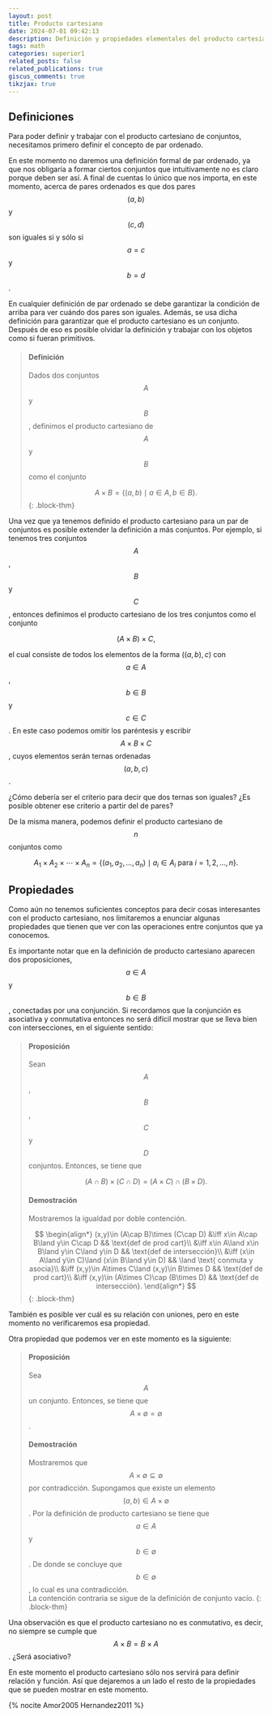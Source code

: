 ```yaml
---
layout: post
title: Producto cartesiano
date: 2024-07-01 09:42:13
description: Definición y propiedades elementales del producto cartesiano
tags: math
categories: superior1
related_posts: false
related_publications: true
giscus_comments: true
tikzjax: true
---
```


## Definiciones
Para poder definir y trabajar con el producto cartesiano de conjuntos,
necesitamos primero definir el concepto de par ordenado.

En este momento no daremos una definición formal de par ordenado, ya que nos
obligaría a formar ciertos conjuntos que intuitivamente no es claro porque deben
ser así. A final de cuentas lo único que nos importa, en este momento, acerca de
pares ordenados es que dos pares $$(a,b)$$ y $$(c,d)$$ son iguales si y sólo si
$$a=c$$ y $$b=d$$.

En cualquier definición de par ordenado se debe garantizar la condición de
arriba para ver cuándo dos pares son iguales. Además, se usa dicha definición
para garantizar que el producto cartesiano es un conjunto. Después de eso es
posible olvidar la definición y trabajar con los objetos como si fueran
primitivos.

> #### Definición
>
> Dados dos conjuntos $$A$$ y $$B$$, definimos el producto cartesiano de $$A$$ y
> $$B$$ como el conjunto
>
> $$A\times B = \{(a,b)\mid a\in A, b\in B\}.$$
{: .block-thm}

Una vez que ya tenemos definido el producto cartesiano para un par de conjuntos
es posible extender la definición a más conjuntos. Por ejemplo, si tenemos tres
conjuntos $$A$$, $$B$$ y $$C$$, entonces definimos el producto cartesiano de los
tres conjuntos como el conjunto

$$
(A\times B) \times C,
$$

el cual consiste de todos los elementos de la forma $((a,b),c)$ con $$a\in A$$,
$$b\in B$$ y $$c\in C$$. En este caso podemos omitir los paréntesis y escribir
$$A\times B\times C$$, cuyos elementos serán ternas ordenadas $$(a,b,c)$$.

¿Cómo debería ser el criterio para decir que dos ternas son iguales? ¿Es posible
obtener ese criterio a partir del de pares?

De la misma manera, podemos definir el producto cartesiano de $$n$$ conjuntos
como

$$
A_1\times A_2\times \cdots \times A_n
= \{(a_1,a_2,\ldots,a_n)\mid a_i\in A_i\text{ para }i=1,2,\ldots,n\}.
$$


## Propiedades
Como aún no tenemos suficientes conceptos para decir cosas interesantes con el
producto cartesiano, nos limitaremos a enunciar algunas propiedades que tienen
que ver con las operaciones entre conjuntos que ya conocemos.

Es importante notar que en la definición de producto cartesiano aparecen dos
proposiciones, $$a\in A$$ y $$b\in B$$, conectadas por una conjunción. Si
recordamos que la conjunción es asociativa y conmutativa entonces no será
difícil mostrar que se lleva bien con intersecciones, en el siguiente sentido:

> #### Proposición
>
> Sean $$A$$, $$B$$, $$C$$ y $$D$$ conjuntos. Entonces, se tiene que
>
> $$ (A\cap B)\times (C\cap D) = (A\times C)\cap (B\times D). $$
>
> #### Demostración
>
> Mostraremos la igualdad por doble contención.
>
> $$
> \begin{align*}
> (x,y)\in (A\cap B)\times (C\cap D)
> &\iff x\in A\cap B\land y\in C\cap D
> && \text{def de prod cart}\\
> &\iff x\in A\land x\in B\land y\in C\land y\in D
> && \text{def de intersección}\\
> &\iff (x\in A\land y\in C)\land (x\in B\land y\in D)
> && \land \text{ conmuta y asocia}\\
> &\iff (x,y)\in A\times C\land (x,y)\in B\times D
> && \text{def de prod cart}\\
> &\iff (x,y)\in (A\times C)\cap (B\times D)
> && \text{def de intersección}.
> \end{align*}
> $$
{: .block-thm}

También es posible ver cuál es su relación con uniones, pero en este momento no
verificaremos esa propiedad.

Otra propiedad que podemos ver en este momento es la siguiente:

> #### Proposición
>
> Sea $$A$$ un conjunto. Entonces, se tiene que $$A\times\emptyset =
> \emptyset$$.
>
> #### Demostración
>
> Mostraremos que $$A\times\emptyset\subseteq\emptyset$$ por contradicción.
> Supongamos que existe un elemento $$(a,b)\in A\times\emptyset$$. Por la
> definición de producto cartesiano se tiene que $$a\in A$$ y $$b\in\emptyset$$.
> De donde se concluye que $$b\in\emptyset$$, lo cual es una contradicción.  
> La contención contraria se sigue de la definición de conjunto vacío.
{: .block-thm}

Una observación es que el producto cartesiano no es conmutativo, es decir, no
siempre se cumple que $$A\times B = B\times A$$. ¿Será asociativo?

En este momento el producto cartesiano sólo nos servirá para definir relación y
función. Así que dejaremos a un lado el resto de la propiedades que se pueden
mostrar en este momento.

{% nocite Amor2005 Hernandez2011 %}